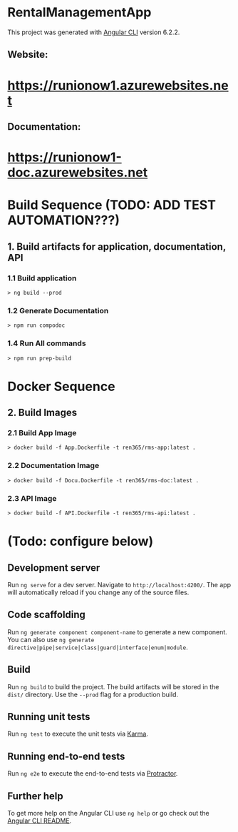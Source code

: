 # RentalManagementApp

This project was generated with [Angular CLI](https://github.com/angular/angular-cli) version 6.2.2.

## Website:
# https://runionow1.azurewebsites.net

## Documentation:
# https://runionow1-doc.azurewebsites.net

# Build Sequence (TODO: ADD TEST AUTOMATION???)

## 1. Build artifacts for application, documentation, API

### 1.1 Build application
    > ng build --prod

### 1.2 Generate Documentation
    > npm run compodoc

### 1.4 Run All commands
    > npm run prep-build

# Docker Sequence

## 2. Build Images

### 2.1 Build App Image
    > docker build -f App.Dockerfile -t ren365/rms-app:latest .

### 2.2 Documentation Image
    > docker build -f Docu.Dockerfile -t ren365/rms-doc:latest .

### 2.3 API Image
    > docker build -f API.Dockerfile -t ren365/rms-api:latest .


# (Todo: configure below)

## Development server

Run `ng serve` for a dev server. Navigate to `http://localhost:4200/`. The app will automatically reload if you change any of the source files.

## Code scaffolding

Run `ng generate component component-name` to generate a new component. You can also use `ng generate directive|pipe|service|class|guard|interface|enum|module`.

## Build

Run `ng build` to build the project. The build artifacts will be stored in the `dist/` directory. Use the `--prod` flag for a production build.

## Running unit tests

Run `ng test` to execute the unit tests via [Karma](https://karma-runner.github.io).

## Running end-to-end tests

Run `ng e2e` to execute the end-to-end tests via [Protractor](http://www.protractortest.org/).

## Further help

To get more help on the Angular CLI use `ng help` or go check out the [Angular CLI README](https://github.com/angular/angular-cli/blob/master/README.md).
